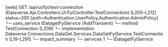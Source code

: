 [web] GET /api/ui/fyi/test-connection  (Dataverse.Api.Controllers.UI.FyiController.TestConnection)  [L205–L212] status=200 [auth=Authentication.UserPolicy,Authentication.AdminPolicy]
  └─ uses_service IDatagetFyiService (AddTransient)
    └─ method TestConnection [L209]
      └─ implementation Dataverse.Connections.DataGet.Services.DataGetFyiService.TestConnection [L19-L291]
  └─ impact_summary
    └─ services 1
      └─ IDatagetFyiService

